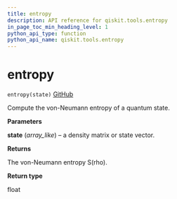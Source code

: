 ```yaml
---
title: entropy
description: API reference for qiskit.tools.entropy
in_page_toc_min_heading_level: 1
python_api_type: function
python_api_name: qiskit.tools.entropy
---
```


# entropy

<span id="qiskit.tools.entropy" />

`entropy(state)` [GitHub](https://github.com/qiskit/qiskit/tree/stable/0.14/qiskit/tools/qi/qi.py "view source code")

Compute the von-Neumann entropy of a quantum state.

**Parameters**

**state** (*array\_like*) – a density matrix or state vector.

**Returns**

The von-Neumann entropy S(rho).

**Return type**

float

